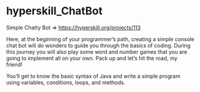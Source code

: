 # hyperskill_ChatBot
Simple Chatty Bot => https://hyperskill.org/projects/113

Here, at the beginning of your programmer’s path, creating a simple console chat bot will do wonders to guide you through the basics of coding. During this journey you will also play some word and number games that you are going to implement all on your own. Pack up and let’s hit the road, my friend!

You’ll get to know the basic syntax of Java and write a simple program using variables, conditions, loops, and methods.
